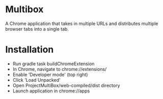 # Multibox

A Chrome application that takes in multiple URLs and distributes multiple browser tabs into a single tab.

# Installation
- Run gradle task buildChromeExtension
- In Chrome, navigate to chrome://extensions/
- Enable 'Developer mode' (top right)
- Click 'Load Unpacked'
- Open ProjectMultiBox/web-compiled/dist directory
- Launch application in chrome://apps
